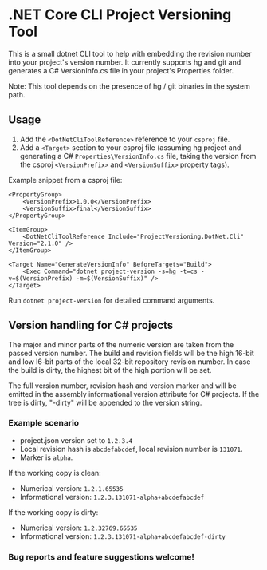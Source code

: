 # .NET Core CLI Project Versioning Tool
This is a small dotnet CLI tool to help with embedding the revision number into your project's version number. It currently supports hg and git and generates a C# VersionInfo.cs file in your project's Properties folder.

Note: This tool depends on the presence of hg / git binaries in the system path.

## Usage
1. Add the ```<DotNetCliToolReference>``` reference to your ```csproj``` file.
2. Add a ```<Target>``` section to your csproj file (assuming hg project and generating a C# ```Properties\VersionInfo.cs``` file, taking the version from the csproj ```<VersionPrefix>``` and ```<VersionSuffix>``` property tags).

Example snippet from a csproj file:
```
<PropertyGroup>
    <VersionPrefix>1.0.0</VersionPrefix>
    <VersionSuffix>final</VersionSuffix>
</PropertyGroup>

<ItemGroup>
    <DotNetCliToolReference Include="ProjectVersioning.DotNet.Cli" Version="2.1.0" />
</ItemGroup>
  
<Target Name="GenerateVersionInfo" BeforeTargets="Build">
    <Exec Command="dotnet project-version -s=hg -t=cs -v=$(VersionPrefix) -m=$(VersionSuffix)" />
</Target>
```

Run ```dotnet project-version``` for detailed command arguments.

## Version handling for C# projects
The major and minor parts of the numeric version are taken from the passed version number. The build and revision fields will be the high 16-bit and low l6-bit parts of the local 32-bit repository revision number. In case the build is dirty, the highest bit of the high portion will be set.

The full version number, revision hash and version marker and will be emitted in the assembly informational version attribute for C# projects. If the tree is dirty, "-dirty" will be appended to the version string.

### Example scenario
- project.json version set to ```1.2.3.4```
- Local revision hash is ```abcdefabcdef```, local revision number is ```131071```.
- Marker is ```alpha```.

If the working copy is clean: 
- Numerical version: ```1.2.1.65535``` 
- Informational version: ```1.2.3.131071-alpha+abcdefabcdef```

If the working copy is dirty:
- Numerical version: ```1.2.32769.65535``` 
- Informational version: ```1.2.3.131071-alpha+abcdefabcdef-dirty```

### Bug reports and feature suggestions welcome!
